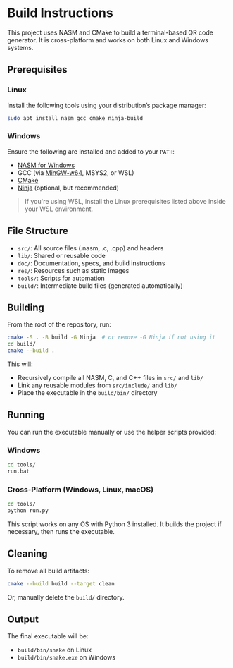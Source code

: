 # Build Instructions

This project uses NASM and CMake to build a terminal-based QR code generator. It is cross-platform and works on both Linux and Windows systems.

## Prerequisites

### Linux

Install the following tools using your distribution’s package manager:

```bash
sudo apt install nasm gcc cmake ninja-build
```

### Windows

Ensure the following are installed and added to your `PATH`:

* [NASM for Windows](https://www.nasm.us/)
* GCC (via [MinGW-w64](https://www.mingw-w64.org/), MSYS2, or WSL)
* [CMake](https://cmake.org/download/)
* [Ninja](https://ninja-build.org/) (optional, but recommended)

> If you're using WSL, install the Linux prerequisites listed above inside your WSL environment.

## File Structure

* `src/`: All source files (.nasm, .c, .cpp) and headers
* `lib/`: Shared or reusable code
* `doc/`: Documentation, specs, and build instructions
* `res/`: Resources such as static images
* `tools/`: Scripts for automation
* `build/`: Intermediate build files (generated automatically)

## Building

From the root of the repository, run:

```bash
cmake -S . -B build -G Ninja  # or remove -G Ninja if not using it
cd build/
cmake --build .
```

This will:

* Recursively compile all NASM, C, and C++ files in `src/` and `lib/`
* Link any reusable modules from `src/include/` and `lib/`
* Place the executable in the `build/bin/` directory

## Running

You can run the executable manually or use the helper scripts provided:

### Windows

```bash
cd tools/
run.bat
```

### Cross-Platform (Windows, Linux, macOS)

```bash
cd tools/
python run.py
```

This script works on any OS with Python 3 installed. It builds the project if necessary, then runs the executable.

## Cleaning

To remove all build artifacts:

```bash
cmake --build build --target clean
```

Or, manually delete the `build/` directory.

## Output

The final executable will be:

* `build/bin/snake` on Linux
* `build/bin/snake.exe` on Windows
